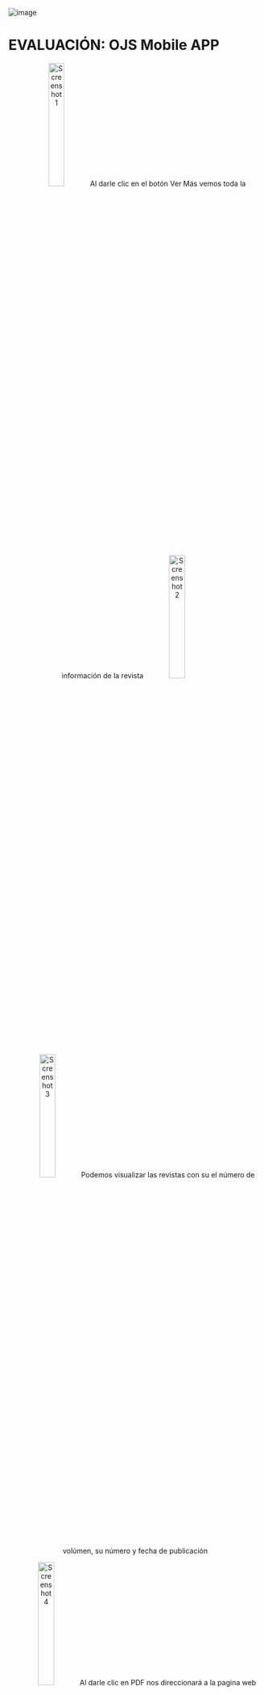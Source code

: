 ![image](https://github.com/user-attachments/assets/6254ffb9-e48e-4e22-a293-ba85e783ffa4)<h1>EVALUACIÓN: OJS Mobile APP </h1>

<p align="center">
    <img src="https://github.com/user-attachments/assets/9215519e-df9b-4638-8a8a-b187d7777802" alt="Screenshot 1" width="25%">
    Al darle clic en el botón Ver Más vemos toda la información de la revista 
    <img src="https://github.com/user-attachments/assets/29f59ca7-6dbc-4040-a0e4-65d37000c104" alt="Screenshot 2" width="25%">
    
</p>
<p align="center">
<img src="https://github.com/user-attachments/assets/b8dea346-b984-4a17-a48e-a99a7dcfa9af" alt="Screenshot 3" width="25%">
    Podemos visualizar las revistas con su el número de volúmen, su número y fecha de publicación
</p>
<p align="center">
    <img src="https://github.com/user-attachments/assets/b43b431a-7888-4c7e-811d-fb0872b17dd4" alt="Screenshot 4" width="25%">
    Al darle clic en PDF nos direccionará a la pagina web para descargar el pdf
    <img src="https://github.com/user-attachments/assets/3e743711-f6de-4a24-8e6c-2aa4faebfd51" alt="Screenshot 5" width="25%">
    Una vez le damos clic a descargar tenemos el pdf descargado
    <img src="https://github.com/user-attachments/assets/62482fff-d3b5-46d1-a171-c4f323899aa0" alt="Screenshot 5" width="25%">
    Si le damos en HTML nos lleva a una pagina para visualizar el texto y leerlo
    <img src="https://github.com/user-attachments/assets/31f1be1f-e4de-455d-9ebc-08faaf6b96e0" alt="Screenshot 6" width="25%">
</p>
